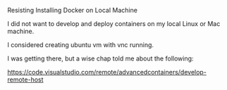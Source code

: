 
Resisting Installing Docker on Local Machine

I did not want to develop and deploy containers on my local Linux or Mac machine.

I considered creating ubuntu vm with vnc running.

I was getting there, but a wise chap told me about the following:

https://code.visualstudio.com/remote/advancedcontainers/develop-remote-host

